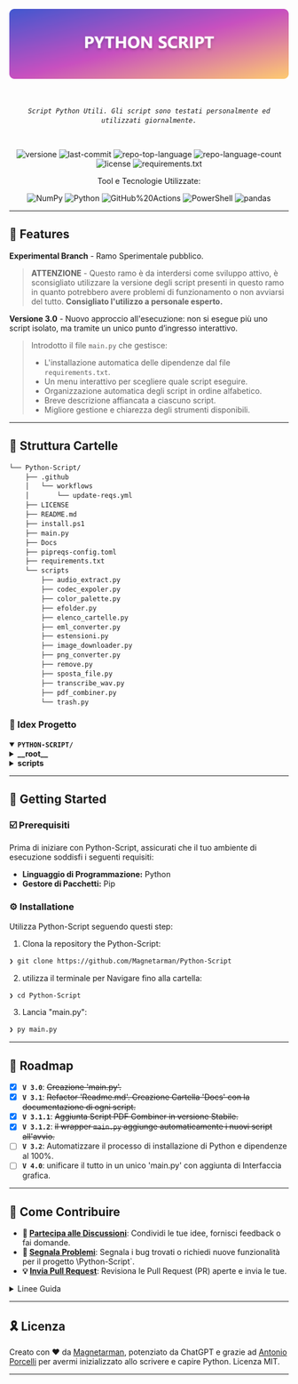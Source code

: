 <p align="center">
	<img src="https://raw.githubusercontent.com/Magnetarman/Python-Script/refs/heads/main/Banner.png" alt="python-script-banner" width="800">
</p>
<br>
<p align="center">
	<em><code>Script Python Utili. Gli script sono testati personalmente ed utilizzati giornalmente.</code></em>
</p>
<br>
<p align="center">
	<img src="https://img.shields.io/badge/version-3.1.2-blue.svg" alt="versione">
	<img src="https://img.shields.io/github/last-commit/Magnetarman/Python-Script?style=flat&logo=git&logoColor=white&color=0080ff" alt="last-commit">
	<img src="https://img.shields.io/github/languages/top/Magnetarman/Python-Script?style=flat&color=0080ff" alt="repo-top-language">
	<img src="https://img.shields.io/github/languages/count/Magnetarman/Python-Script?style=flat&color=0080ff" alt="repo-language-count">
	<img src="https://img.shields.io/github/license/Magnetarman/Python-Script?style=flat&logo=opensourceinitiative&logoColor=white&color=0080ff" alt="license">
  <img src="https://github.com/Magnetarman/Python-Script/actions/workflows/update-reqs.yml/badge.svg" alt="requirements.txt">
</p>
<p align="center">Tool e Tecnologie Utilizzate:</p>
<p align="center">
	<img src="https://img.shields.io/badge/NumPy-013243.svg?style=flat&logo=NumPy&logoColor=white" alt="NumPy">
	<img src="https://img.shields.io/badge/Python-3776AB.svg?style=flat&logo=Python&logoColor=white" alt="Python">
	<img src="https://img.shields.io/badge/GitHub%20Actions-2088FF.svg?style=flat&logo=GitHub-Actions&logoColor=white" alt="GitHub%20Actions">
	<img src="https://img.shields.io/badge/PowerShell-5391FE.svg?style=flat&logo=PowerShell&logoColor=white" alt="PowerShell">
	<img src="https://img.shields.io/badge/pandas-150458.svg?style=flat&logo=pandas&logoColor=white" alt="pandas">
</p>
<hr>

## 👾 Features

**Experimental Branch** - Ramo Sperimentale pubblico.

> **ATTENZIONE** - Questo ramo è da interdersi come sviluppo attivo, è sconsigliato utilizzare la versione degli script presenti in questo ramo in quanto potrebbero avere problemi di funzionamento o non avviarsi del tutto. **Consigliato l'utilizzo a personale esperto.**

**Versione 3.0** - Nuovo approccio all'esecuzione: non si esegue più uno script isolato, ma tramite un unico punto d’ingresso interattivo.

> Introdotto il file `main.py` che gestisce:
>
> - L'installazione automatica delle dipendenze dal file `requirements.txt`.
> - Un menu interattivo per scegliere quale script eseguire.
> - Organizzazione automatica degli script in ordine alfabetico.
> - Breve descrizione affiancata a ciascuno script.
> - Migliore gestione e chiarezza degli strumenti disponibili.

---

## 📁 Struttura Cartelle

```sh
└── Python-Script/
    ├── .github
    │   └── workflows
    │       └── update-reqs.yml
    ├── LICENSE
    ├── README.md
    ├── install.ps1
    ├── main.py
	├── Docs
    ├── pipreqs-config.toml
    ├── requirements.txt
    └── scripts
        ├── audio_extract.py
        ├── codec_expoler.py
        ├── color_palette.py
        ├── efolder.py
        ├── elenco_cartelle.py
        ├── eml_converter.py
        ├── estensioni.py
        ├── image_downloader.py
        ├── png_converter.py
        ├── remove.py
        ├── sposta_file.py
        ├── transcribe_wav.py
        ├── pdf_combiner.py
        └── trash.py
```

### 📂 Idex Progetto

<details open>
	<summary><b><code>PYTHON-SCRIPT/</code></b></summary>
	<details> <!-- __root__ Submodule -->
		<summary><b>__root__</b></summary>
		<blockquote>
			<table>
			<tr>
				<td><b><a href='https://github.com/Magnetarman/Python-Script/blob/master/install.ps1'>install.ps1</a></b></td>
				<td><code>❯ Installa Python 3.10 e lancia lo script generale "main.py"</code></td>
			</tr>
			<tr>
				<td><b><a href='https://github.com/Magnetarman/Python-Script/blob/master/main.py'>main.py</a></b></td>
				<td><code>❯ Script Generale con breve descrizione degli script disponibili</code></td>
			</tr>
			<tr>
				<td><b><a href='https://github.com/Magnetarman/Python-Script/blob/master/requirements.txt'>requirements.txt</a></b></td>
				<td><code>❯ Librerie necessarie al funzionamento degli script</code></td>
			</tr>
			</table>
		</blockquote>
	</details>
		</blockquote>
	</details>
	<details> <!-- scripts Submodule -->
		<summary><b>scripts</b></summary>
		<blockquote>
			<table>
			<tr>
				<td><b><a href='https://github.com/Magnetarman/Python-Script/blob/master/scripts/png_converter.py'>png_converter.py</a></b></td>
				<td><code>❯ Conversione ricorsiva di tutte le immagini PNG in JPEG all'interno di una cartella specificata, gestendo la trasparenza e rimuovendo i file PNG originali.</code></td>
			</tr>
			<tr>
				<td><b><a href='https://github.com/Magnetarman/Python-Script/blob/master/scripts/audio_extract.py'>audio_extract.py</a></b></td>
				<td><code>❯ Estrazione tracce audio .flac da file .mkv (anche ricorsiva).</code></td>
			</tr>
			<tr>
				<td><b><a href='https://github.com/Magnetarman/Python-Script/blob/master/scripts/color_palette.py'>color_palette.py</a></b></td>
				<td><code>❯ Estrazione e salvataggio dei colori in formato PDF dominanti da un'immagine.</code></td>
			</tr>
			<tr>
				<td><b><a href='https://github.com/Magnetarman/Python-Script/blob/master/scripts/transcribe_wav.py'>transcribe_wav.py</a></b></td>
				<td><code>❯ Trascrive automaticamente i file audio .wav in testo utilizzando il modello Whisper, salvando le trascrizioni e saltando quelle già esistenti.</code></td>
			</tr>
			<tr>
				<td><b><a href='https://github.com/Magnetarman/Python-Script/blob/master/scripts/remove.py'>remove.py</a></b></td>
				<td><code>❯ Rimozione file non musicali e pulizia cartelle vuote in una directory.</code></td>
			</tr>
			<tr>
				<td><b><a href='https://github.com/Magnetarman/Python-Script/blob/master/scripts/efolder.py'>efolder.py</a></b></td>
				<td><code>❯ Individuazione e rimozione sicura di cartelle vuote in una directory.</code></td>
			</tr>
			<tr>
				<td><b><a href='https://github.com/Magnetarman/Python-Script/blob/master/scripts/sposta_file.py'>sposta_file.py</a></b></td>
				<td><code>❯ Spostamento file in directory principale e rimozione cartelle vuote.</code></td>
			</tr>
			<tr>
				<td><b><a href='https://github.com/Magnetarman/Python-Script/blob/master/scripts/codec_expoler.py'>codec_expoler.py</a></b></td>
				<td><code>❯ Analizza i file video identifica codec H264 o H265, ne mostra i dettagli e consente l’esportazione.</code></td>
			</tr>
			<tr>
				<td><b><a href='https://github.com/Magnetarman/Python-Script/blob/master/scripts/image_downloader.py'>image_downloader.py</a></b></td>
				<td><code>❯ Download immagini da una pagina web, inclusi contenuti Base64.</code></td>
			</tr>
			<tr>
				<td><b><a href='https://github.com/Magnetarman/Python-Script/blob/master/scripts/eml_converter.py'>eml_converter.py</a></b></td>
				<td><code>❯ Conversione di email .eml in PDF con dettagli del messaggio.</code></td>
			</tr>
			<tr>
				<td><b><a href='https://github.com/Magnetarman/Python-Script/blob/master/scripts/elenco_cartelle.py'>elenco_cartelle.py</a></b></td>
				<td><code>❯ Elenco cartelle di primo livello e salvataggio su file di testo.</code></td>
			</tr>
			<tr>
				<td><b><a href='https://github.com/Magnetarman/Python-Script/blob/master/scripts/trash.py'>trash.py</a></b></td>
				<td><code>❯ Spostamento file con nomi specifici in una cartella "duplicati".</code></td>
			</tr>
			<tr>
				<td><b><a href='https://github.com/Magnetarman/Python-Script/blob/master/scripts/estensioni.py'>estensioni.py</a></b></td>
				<td><code>❯ Analisi e elenco ordinato delle estensioni file in una directory.</code></td>
				</tr>
				<tr>
				<td><b><a href='https://github.com/Magnetarman/Python-Script/blob/master/scripts/pdf_combiner.py'>pdf_combiner.py</a></b></td>
				<td><code>❯  Genera PDF da immagini Jpeg.</code></td>
			</tr>
			</tr>
			</table>
		</blockquote>
	</details>
</details>

---

## 🚀 Getting Started

### ☑️ Prerequisiti

Prima di iniziare con Python-Script, assicurati che il tuo ambiente di esecuzione soddisfi i seguenti requisiti:

- **Linguaggio di Programmazione:** Python
- **Gestore di Pacchetti:** Pip

### ⚙️ Installatione

Utilizza Python-Script seguendo questi step:

1. Clona la repository the Python-Script:

```sh
❯ git clone https://github.com/Magnetarman/Python-Script
```

2. utilizza il terminale per Navigare fino alla cartella:

```sh
❯ cd Python-Script
```

3. Lancia "main.py":

```sh
❯ py main.py
```

---

## 📌 Roadmap

- [x] **`V 3.0`**: <strike>Creazione 'main.py'.</strike>
- [x] **`V 3.1`**: <strike>Refactor 'Readme.md'. Creazione Cartella 'Docs' con la documentazione di ogni script.</strike>
- [x] **`V 3.1.1`**: <strike>Aggiunta Script PDF Combiner in versione Stabile.</strike>
- [x] **`V 3.1.2`**: <strike>il wrapper `main.py` aggiunge automaticamente i nuovi script all'avvio.</strike>
- [ ] **`V 3.2`**: Automatizzare il processo di installazione di Python e dipendenze al 100%.
- [ ] **`V 4.0`**: unificare il tutto in un unico 'main.py' con aggiunta di Interfaccia grafica.

---

## 🔰 Come Contribuire

- **💬 [Partecipa alle Discussioni](https://t.me/GlitchTalkGroup)**: Condividi le tue idee, fornisci feedback o fai domande.
- **🐛 [Segnala Problemi](https://github.com/Magnetarman/Python-Script/issues)**: Segnala i bug trovati o richiedi nuove funzionalità per il progetto \Python-Script`.
- **💡 [ Invia Pull Request](https://github.com/Magnetarman/Python-Script/blob/main/CONTRIBUTING.md)**: Revisiona le Pull Request (PR) aperte e invia le tue.

<details closed>
<summary>Linee Guida</summary>

1. **Esegui il Fork della Repository**: Inizia facendo il "fork" della repository del progetto sul tuo account GitHub.
2. **Clona in Locale**: Clona la repository di cui hai fatto il fork sulla tua macchina locale usando un client Git.
   ```sh
   git clone https://github.com/Magnetarman/Python-Script
   ```
3. **Crea un Nuovo Branch**: Lavora sempre su un nuovo "branch", dandogli un nome descrittivo.
   ```sh
   git checkout -b new-feature-x
   ```
4. **Apporta le Tue Modifiche**: Sviluppa e testa le tue modifiche in locale.
5. **Esegui il Commit delle Tue Modifiche**: Fai il "commit" con un messaggio chiaro che descriva i tuoi aggiornamenti.
   ```sh
   git commit -m 'Implementata nuova funzionalità x.'
   ```
6. **Esegui il Push su GitHub**: Fai il "push" delle modifiche sulla tua repository "fork".
   ```sh
   git push origin nuova-funzionalita-x
   ```
7. **Invia una Pull Request**: Crea una "Pull Request" (PR) verso la repository originale del progetto. Descrivi chiaramente le modifiche e le loro motivazioni.
8. **Revisione**: Una volta che la tua PR sarà revisionata e approvata, verrà unita ("merged") nel branch principale. Congratulazioni per il tuo contributo!
</details>

---

## 🎗 Licenza

Creato con ❤️ da [Magnetarman](https://magnetarman.com/), potenziato da ChatGPT e grazie ad [Antonio Porcelli](https://progressify.dev/) per avermi inizializzato allo scrivere e capire Python. Licenza MIT.

---
